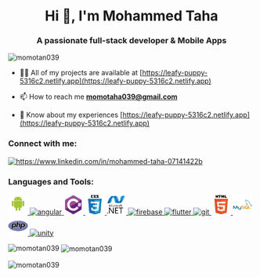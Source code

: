 <h1 align="center">Hi 👋, I'm Mohammed Taha</h1>
<h3 align="center">A passionate full-stack developer & Mobile Apps</h3>

<p align="left"> <img src="https://komarev.com/ghpvc/?username=momotan039&label=Profile%20views&color=0e75b6&style=flat" alt="momotan039" /> </p>

<!-- <p align="left"> <a href="#"><img src="https://github-profile-trophy.vercel.app/?username=momotan039" alt="momotan039" /></a> </p>
 -->
- 👨‍💻 All of my projects are available at [https://leafy-puppy-5316c2.netlify.app](https://leafy-puppy-5316c2.netlify.app)

- 📫 How to reach me **momotaha039@gmail.com**

- 📄 Know about my experiences [https://leafy-puppy-5316c2.netlify.app](https://leafy-puppy-5316c2.netlify.app)

<h3 align="left">Connect with me:</h3>
<p align="left">
<a href="https://www.linkedin.com/in/mohammed-taha-07141422b" target="blank"><img align="center" src="https://raw.githubusercontent.com/rahuldkjain/github-profile-readme-generator/master/src/images/icons/Social/linked-in-alt.svg" alt="https://www.linkedin.com/in/mohammed-taha-07141422b" height="30" width="40" /></a>
</p>

<h3 align="left">Languages and Tools:</h3>
<p align="left"> <a href="https://developer.android.com" target="_blank" rel="noreferrer"> <img src="https://raw.githubusercontent.com/devicons/devicon/master/icons/android/android-original-wordmark.svg" alt="android" width="40" height="40"/> </a> <a href="https://angular.io" target="_blank" rel="noreferrer"> <img src="https://angular.io/assets/images/logos/angular/angular.svg" alt="angular" width="40" height="40"/> </a> <a href="https://www.w3schools.com/cs/" target="_blank" rel="noreferrer"> <img src="https://raw.githubusercontent.com/devicons/devicon/master/icons/csharp/csharp-original.svg" alt="csharp" width="40" height="40"/> </a> <a href="https://www.w3schools.com/css/" target="_blank" rel="noreferrer"> <img src="https://raw.githubusercontent.com/devicons/devicon/master/icons/css3/css3-original-wordmark.svg" alt="css3" width="40" height="40"/> </a> <a href="https://dotnet.microsoft.com/" target="_blank" rel="noreferrer"> <img src="https://raw.githubusercontent.com/devicons/devicon/master/icons/dot-net/dot-net-original-wordmark.svg" alt="dotnet" width="40" height="40"/> </a> <a href="https://firebase.google.com/" target="_blank" rel="noreferrer"> <img src="https://www.vectorlogo.zone/logos/firebase/firebase-icon.svg" alt="firebase" width="40" height="40"/> </a> <a href="https://flutter.dev" target="_blank" rel="noreferrer"> <img src="https://www.vectorlogo.zone/logos/flutterio/flutterio-icon.svg" alt="flutter" width="40" height="40"/> </a> <a href="https://git-scm.com/" target="_blank" rel="noreferrer"> <img src="https://www.vectorlogo.zone/logos/git-scm/git-scm-icon.svg" alt="git" width="40" height="40"/> </a> <a href="https://www.w3.org/html/" target="_blank" rel="noreferrer"> <img src="https://raw.githubusercontent.com/devicons/devicon/master/icons/html5/html5-original-wordmark.svg" alt="html5" width="40" height="40"/> </a> <a href="https://www.mysql.com/" target="_blank" rel="noreferrer"> <img src="https://raw.githubusercontent.com/devicons/devicon/master/icons/mysql/mysql-original-wordmark.svg" alt="mysql" width="40" height="40"/> </a> <a href="https://www.php.net" target="_blank" rel="noreferrer"> <img src="https://raw.githubusercontent.com/devicons/devicon/master/icons/php/php-original.svg" alt="php" width="40" height="40"/> </a> <a href="https://unity.com/" target="_blank" rel="noreferrer"> <img src="https://www.vectorlogo.zone/logos/unity3d/unity3d-icon.svg" alt="unity" width="40" height="40"/> </a> </p>

<p><img align="left" src="https://github-readme-stats.vercel.app/api/top-langs?username=momotan039&show_icons=true&locale=en&layout=compact" alt="momotan039" /></p>

<p>&nbsp;<img align="center" src="https://github-readme-stats.vercel.app/api?username=momotan039&show_icons=true&locale=en" alt="momotan039" /></p>

<p><img align="center" src="https://github-readme-streak-stats.herokuapp.com/?user=momotan039&" alt="momotan039" /></p>


